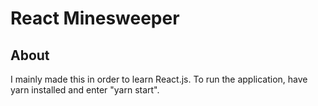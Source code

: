 React Minesweeper
=================

About
-----
I mainly made this in order to learn React.js.  To run the application, have yarn installed and enter "yarn start".
